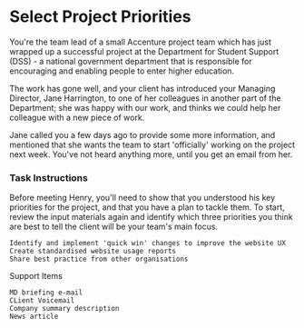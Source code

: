 # Select Project Priorities

You're the team lead of a small Accenture project team which has just wrapped up a successful project at the Department for Student Support (DSS) - a national government department that is responsible for encouraging and enabling people to enter higher education.

The work has gone well, and your client has introduced your Managing Director, Jane Harrington, to one of her colleagues in another part of the Department; she was happy with our work, and thinks we could help her colleague with a new piece of work.

Jane called you a few days ago to provide some more information, and mentioned that she wants the team to start 'officially' working on the project next week. You've not heard anything more, until you get an email from her.

### Task Instructions

Before meeting Henry, you'll need to show that you understood his key priorities for the project, and that you have a plan to tackle them. To start, review the input materials again and identify which three priorities you think are best to tell the client will be your team's main focus.

    Identify and implement 'quick win' changes to improve the website UX
    Create standardised website usage reports
    Share best practice from other organisations

Support Items

    MD briefing e-mail
    CLient Voicemail
    Company summary description
    News article

